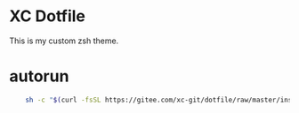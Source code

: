 # XC Dotfile

This is my custom zsh theme.

# autorun

```sh
    sh -c "$(curl -fsSL https://gitee.com/xc-git/dotfile/raw/master/install.sh)"
```